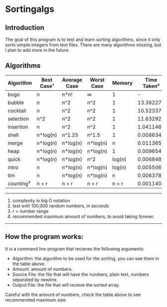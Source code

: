 # Sortingalgs
## Introduction
The goal of this program is to test and learn sorting algorithms, since it only sorts simple integers from text files.
There are many algorithms missing, but I plan to add more in the future.

## Algorithms
| Algorithm | Best Case¹| Average Case | Worst Case | Memory | Time Taken²| Ideal Amount⁴|
|-----------|-----------|--------------|------------|--------|------------|--------------|
| bogo      | n         | n*n!         | ∞          | 1      | -          |           13 |
| bubble    | n         | n^2          | n^2        | 1      | 13.382278  |      100,000 |
| cocktail  | n         | n^2          | n^2        | 1      | 10.523375  |      150,000 |
| selection | n^2       | n^2          | n^2        | 1      | 11.632925  |      100,000 |
| insertion | n         | n^2          | n^2        | 1      |  1.041146  |      300,000 |
| shell     | n*log(n)  | n^1.25       | n^1.5      | 1      |  0.008634  |   10,000,000 |
| merge     | n*log(n)  | n*log(n)     | n*log(n)   | n      |  0.011365  |    5,000,000 |
| heap      | n*log(n)  | n*log(n)     | n*log(n)   | 1      |  0.009654  |   10,000,000 |
| quick     | n*log(n)  | n*log(n)     | n^2        | log(n) |  0.006848  |   15,000,000 |
| intro     | n         | n*log(n)     | n*log(n)   | log(n) |  0.005506  |   20,000,000 |
| tim       | n         | n*log(n)     | n*log(n)   | n      |  0.006378  |   15,000,000 |
| counting³ | n + r     | n + r        | n + r      | n + r  |  0.001140  |   50,000,000 |
---
1. complexity in big O notation
2. test with 100,000 random numbers, in seconds
3. r = number range
4. recommended maximum amount of numbers, to avoid taking forever.
---

## How the program works:
It is a command line program that recieves the following arguments:
* Algorithm: the algorithm to be used for the sorting, you can see them in the table above.
* Amount: amount of numbers.
* Source File: the file that will have the numbers, plain text, numbers separated by newline.
* Output File: the file that will recieve the sorted array.

Careful with the amount of numbers, check the table above to see recommended maximum size.
